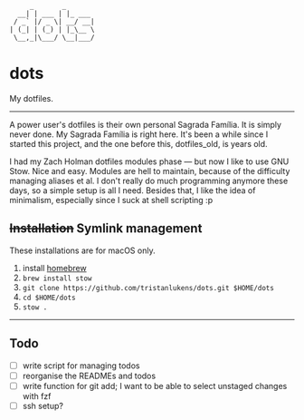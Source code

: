 ```figlet
     _       _
  __| | ___ | |_ ___
 / _` |/ _ \| __/ __|
| (_| | (_) | |_\__ \
 \__,_|\___/ \__|___/
```

# dots

My dotfiles.

---

A power user's dotfiles is their own personal Sagrada Família. It is simply never done. My Sagrada Família is right here. It's been a while since I started this project, and the one before this, dotfiles_old, is years old.

I had my Zach Holman dotfiles modules phase — but now I like to use GNU Stow. Nice and easy. Modules are hell to maintain, because of the difficulty managing aliases et al. I don't really do much programming anymore these days, so a simple setup is all I need. Besides that, I like the idea of minimalism, especially since I suck at shell scripting :p

## ~~Installation~~ Symlink management

These installations are for macOS only.

1. install [homebrew](https://brew.sh)
1. `brew install stow`
1. `git clone https://github.com/tristanlukens/dots.git $HOME/dots`
2. `cd $HOME/dots`
3. `stow .`

---

## Todo

- [ ] write script for managing todos
- [ ] reorganise the READMEs and todos
- [ ] write function for git add; I want to be able to select unstaged changes with fzf
- [ ] ssh setup?
